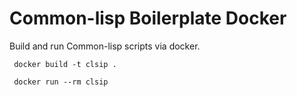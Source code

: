 # Common-lisp Boilerplate Docker

Build and run Common-lisp scripts via docker.

```
 docker build -t clsip .

 docker run --rm clsip
```
